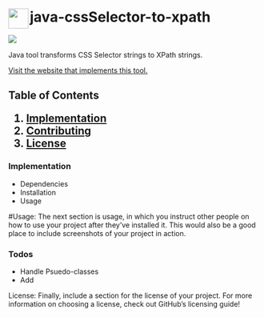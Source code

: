 
<h1><a href="https://github.com/sam-rosenthal/" target="_blank"><img src="https://github.com/sam-rosenthal/java-cssSelector-to-xpath/blob/master/src/main/webapp/fav.png" align="left" height="40" width="40"></a> java-cssSelector-to-xpath</h1>

<a href="https://github.com/sam-rosenthal/" target="_blank"><img src="https://travis-ci.org/sam-rosenthal/java-cssSelector-to-xpath.svg?branch=master" align="left"> </a>
<br>
<p>Java tool transforms CSS Selector strings to XPath strings. </p> 
<a href="https://css-selector-to-xpath.appspot.com" target="_blank">Visit the website that implements this tool.</a>

<h2> Table of Contents

1. [Implementation](#implementation)
1. [Contributing](#contributing)
1. [License](#license)
</h2>

<h3> Implementation  </h3>
<ul>
  <li> Dependencies </li>
  <li> Installation </li>
  <li> Usage </li>
  </ul>

#Usage: The next section is usage, in which you instruct other people on how to use your project after they’ve installed it. This would also be a good place to include screenshots of your project in action.

<h3><a id="Todos_143"></a>Todos</h3>
<ul>
<li>Handle Psuedo-classes</li>
<li>Add </li> </ul>

License: Finally, include a section for the license of your project. For more information on choosing a license, check out GitHub’s licensing guide!
